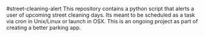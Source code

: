 #street-cleaning-alert
This repository contains a python script that alerts a user of upcoming street cleaning days. 
Its meant to be scheduled as a task via cron in Unix/Linux or launch in OSX. 
This is an ongoing project as part of creating a better parking app. 
